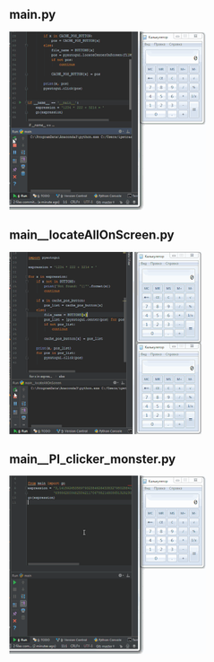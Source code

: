 
## main.py
![](screenshots/screenshot.gif)

## main__locateAllOnScreen.py
![](screenshots/screenshot__locateAllOnScreen.gif)

## main__PI_clicker_monster.py
![](screenshots/screenshot__PI_clicker_monster.gif)
